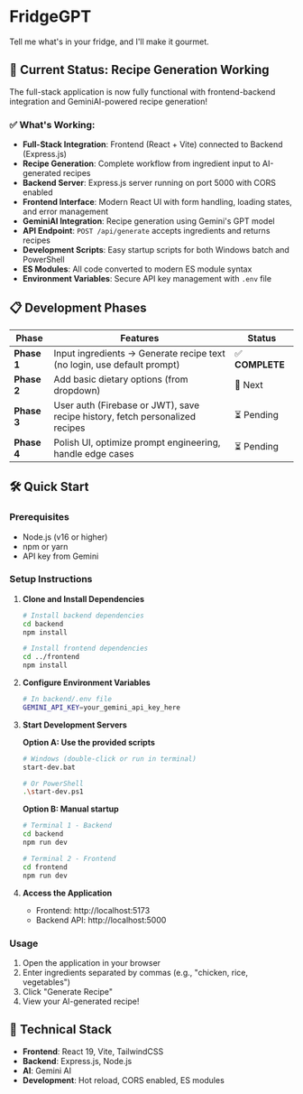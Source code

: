 # FridgeGPT

Tell me what's in your fridge, and I'll make it gourmet.

## 🚀 Current Status: Recipe Generation Working

The full-stack application is now fully functional with frontend-backend integration and GeminiAI-powered recipe generation!

### ✅ What's Working:
- **Full-Stack Integration**: Frontend (React + Vite) connected to Backend (Express.js)
- **Recipe Generation**: Complete workflow from ingredient input to AI-generated recipes
- **Backend Server**: Express.js server running on port 5000 with CORS enabled
- **Frontend Interface**: Modern React UI with form handling, loading states, and error management
- **GeminiAI Integration**: Recipe generation using Gemini's GPT model
- **API Endpoint**: `POST /api/generate` accepts ingredients and returns recipes
- **Development Scripts**: Easy startup scripts for both Windows batch and PowerShell
- **ES Modules**: All code converted to modern ES module syntax
- **Environment Variables**: Secure API key management with `.env` file


## 📋 Development Phases

| Phase       | Features                                                                     | Status |
| ----------- | ---------------------------------------------------------------------------- | ------ |
| **Phase 1** | Input ingredients → Generate recipe text (no login, use default prompt)      | ✅ **COMPLETE** |
| **Phase 2** | Add basic dietary options (from dropdown)                                    | 🔄 Next |
| **Phase 3** | User auth (Firebase or JWT), save recipe history, fetch personalized recipes | ⏳ Pending |
| **Phase 4** | Polish UI, optimize prompt engineering, handle edge cases                    | ⏳ Pending |

## 🛠️ Quick Start

### Prerequisites
- Node.js (v16 or higher)
- npm or yarn
- API key from Gemini

### Setup Instructions

1. **Clone and Install Dependencies**
   ```bash
   # Install backend dependencies
   cd backend
   npm install
   
   # Install frontend dependencies
   cd ../frontend
   npm install
   ```

2. **Configure Environment Variables**
   ```bash
   # In backend/.env file
   GEMINI_API_KEY=your_gemini_api_key_here
   ```

3. **Start Development Servers**
   
   **Option A: Use the provided scripts**
   ```bash
   # Windows (double-click or run in terminal)
   start-dev.bat
   
   # Or PowerShell
   .\start-dev.ps1
   ```
   
   **Option B: Manual startup**
   ```bash
   # Terminal 1 - Backend
   cd backend
   npm run dev
   
   # Terminal 2 - Frontend
   cd frontend
   npm run dev
   ```

4. **Access the Application**
   - Frontend: http://localhost:5173
   - Backend API: http://localhost:5000

### Usage
1. Open the application in your browser
2. Enter ingredients separated by commas (e.g., "chicken, rice, vegetables")
3. Click "Generate Recipe"
4. View your AI-generated recipe!

## 🔧 Technical Stack

- **Frontend**: React 19, Vite, TailwindCSS
- **Backend**: Express.js, Node.js
- **AI**: Gemini AI
- **Development**: Hot reload, CORS enabled, ES modules
